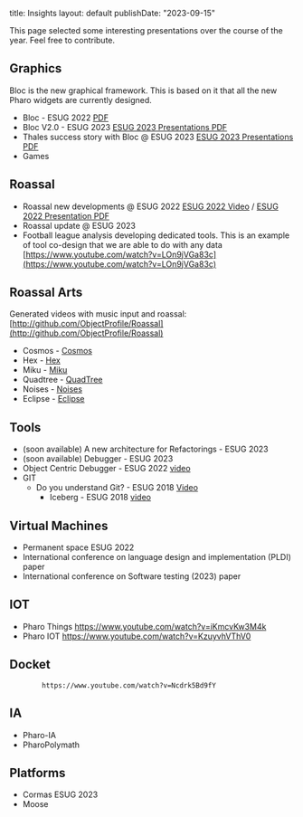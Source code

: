 title: Insights
layout: default
publishDate: "2023-09-15"

This page selected some interesting presentations over the course of the year. Feel free to contribute.

## Graphics 
Bloc is the new graphical framework. This is based on it that all the new Pharo widgets are currently designed. 

- Bloc - ESUG 2022 [](https://www.youtube.com/watch?v=HvJTDYuXkMU) [PDF]()
- Bloc V2.0 - ESUG 2023 [ESUG 2023 Presentations PDF](https://rmod-files.lille.inria.fr/Pharo/PharoPresentations/2023-ESUG/2023-ESUG-NewsfromBloc.pdf)
- Thales success story with Bloc @ ESUG 2023 [ESUG 2023 Presentations PDF](https://rmod-files.lille.inria.fr/Pharo/PharoPresentations/2023-ESUG/2023-ESUG-NativeDesktopModernApplications.pdf)
- Games
 
## Roassal 

- Roassal new developments @ ESUG 2022 [ESUG 2022 Video](https://www.youtube.com/watch?v=awPyBLWTTvk) / [ESUG 2022 Presentation PDF](https://mega.nz/file/0ZdQRZxC#wWLmWc5EiTt7XXmTV0Nw1gvfQjO56Srjv8YTW8AUtQ4)
- Roassal update @ ESUG 2023 
- Football league analysis developing dedicated tools. This is an example of tool co-design that we are able to do with any data [https://www.youtube.com/watch?v=LOn9jVGa83c](https://www.youtube.com/watch?v=LOn9jVGa83c)

## Roassal Arts

Generated videos with music input and roassal: [http://github.com/ObjectProfile/Roassal](http://github.com/ObjectProfile/Roassal)
- Cosmos - [Cosmos](https://youtu.be/02erVntwIo8)
- Hex -  [Hex](https://youtu.be/HpQD5QKmzTc)
- Miku -  [Miku](https://youtu.be/_aZPZzSZ8XQ)
- Quadtree -  [QuadTree](https://youtu.be/H8zedVWw5UA)
- Noises -  [Noises](https://youtu.be/wKMFSNOmtNg)
- Eclipse -  [Eclipse](https://youtu.be/6wHL0GtlJc8)
 
## Tools
- (soon available) A new architecture for Refactorings - ESUG 2023
- (soon available) Debugger - ESUG 2023	
- Object Centric Debugger - ESUG 2022 [video](https://www.youtube.com/watch?v=C-lG73CJVtU)
- GIT 	
    - Do you understand Git? - ESUG 2018	[Video](https://www.youtube.com/watch?v=gFb9BaBZ8ko)
		- Iceberg - ESUG 2018 [video](https://www.youtube.com/watch?v=-ujX0Jt7-64)

## Virtual Machines
- Permanent space ESUG 2022
- International conference on language design and implementation (PLDI) paper
- International conference on Software testing (2023) paper
	

## IOT
- Pharo Things	https://www.youtube.com/watch?v=iKmcvKw3M4k
- Pharo IOT https://www.youtube.com/watch?v=KzuyvhVThV0

## Docket 
			https://www.youtube.com/watch?v=Ncdrk5Bd9fY

## IA 
- Pharo-IA
- PharoPolymath

## Platforms
-	Cormas ESUG 2023
- Moose 
